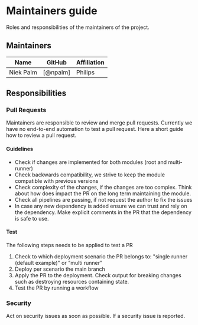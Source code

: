 # Maintainers guide

Roles and responsibilities of the maintainers of the project.

## Maintainers

| Name      | GitHub   | Affiliation |
| --------- | -------- | ----------- |
| Niek Palm | [@npalm] | Philips     |

## Responsibilities

### Pull Requests

Maintainers are responsible to review and merge pull requests. Currently we have no end-to-end automation to test a pull request. Here a short guide how to review a pull request.

#### Guidelines

- Check if changes are implemented for both modules (root and multi-runner)
- Check backwards compatibility, we strive to keep the module compatible with previous versions
- Check complexity of the changes, if the changes are too complex. Think about how does impact the PR on the long term maintaining the module.
- Check all pipelines are passing, if not request the author to fix the issues
- In case any new dependency is added ensure we can trust and rely on the dependency. Make explicit comments in the PR that the dependency is safe to use.

#### Test

The following steps needs to be applied to test a PR

1. Check to which deployment scenario the PR belongs to: "single runner (default example)" or "multi runner"
2. Deploy per scenario the main branch
3. Apply the PR to the deployment. Check output for breaking changes such as destroying resources containing state.
4. Test the PR by running a workflow

### Security

Act on security issues as soon as possible. If a security issue is reported.
